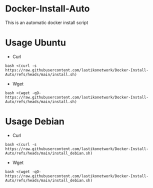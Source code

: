 # Docker-Install-Auto
This is an automatic docker install script

# Usage Ubuntu
- Curl
```
bash <(curl -s https://raw.githubusercontent.com/lastikonetwork/Docker-Install-Auto/refs/heads/main/install.sh)
```
- Wget
```
bash <(wget -qO- https://raw.githubusercontent.com/lastikonetwork/Docker-Install-Auto/refs/heads/main/install.sh)
```
# Usage Debian
- Curl
```
bash <(curl -s https://raw.githubusercontent.com/lastikonetwork/Docker-Install-Auto/refs/heads/main/install_debian.sh)
```
- Wget
```
bash <(wget -qO- https://raw.githubusercontent.com/lastikonetwork/Docker-Install-Auto/refs/heads/main/install_debian.sh)
```
